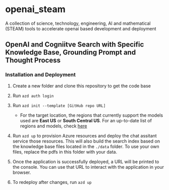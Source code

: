 # openai_steam
A collection of science, technology, engineering, AI and mathematical (STEAM) tools to accelerate openai based development and deployment

## OpenAI and Cogniitve Search with Specific Knowledge Base, Grounding Prompt and Thought Process

### Installation and Deployment
1. Create a new folder
and clone this repository to get the code base

<!-- ## Following changes may be needed to make it run successfully 
\infra\core\ai\cognitiveservices.bicep
change line 10 from  name: 'S0' to name: 'C2' -->

2. Run `azd auth login`

3. Run `azd init --template [GitHub repo URL]`
    * For the target location, the regions that currently support the models used are **East US** or **South Central US**. For an up-to-date list of regions and models, check [here](https://learn.microsoft.com/en-us/azure/cognitive-services/openai/concepts/models)

4. Run `azd up` to provision Azure resources and deploy the chat assitant service those resources. This will also build the search index based on the knowledge base files located in the `./data` folder. To use your own files, replace the pdfs in this folder with your data.

5. Once the application is successfully deployed, a URL will be printed to the console.  You can use that URL to interact with the application in your browser.  

6. To redeploy after changes, run `azd up`


